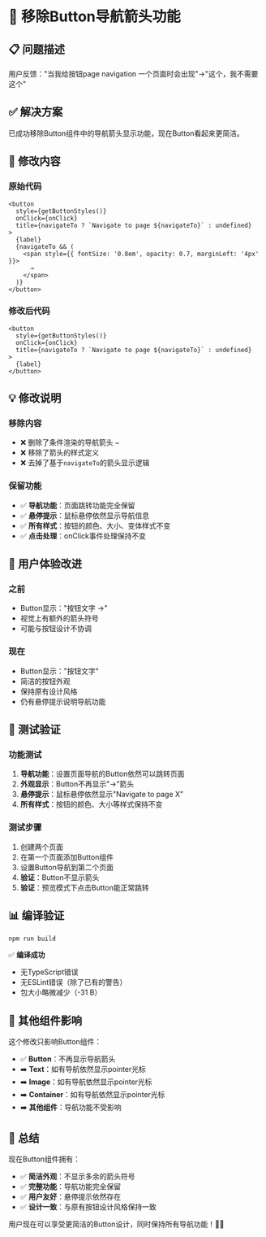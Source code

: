 # 🔄 移除Button导航箭头功能

## 📋 问题描述

用户反馈："当我给按钮page navigation 一个页面时会出现"->"这个，我不需要这个"

## ✅ 解决方案

已成功移除Button组件中的导航箭头显示功能，现在Button看起来更简洁。

## 🔧 修改内容

### 原始代码
```tsx
<button 
  style={getButtonStyles()}
  onClick={onClick}
  title={navigateTo ? `Navigate to page ${navigateTo}` : undefined}
>
  {label}
  {navigateTo && (
    <span style={{ fontSize: '0.8em', opacity: 0.7, marginLeft: '4px' }}>
      →
    </span>
  )}
</button>
```

### 修改后代码
```tsx
<button 
  style={getButtonStyles()}
  onClick={onClick}
  title={navigateTo ? `Navigate to page ${navigateTo}` : undefined}
>
  {label}
</button>
```

## 💡 修改说明

### 移除内容
- ❌ 删除了条件渲染的导航箭头 `→`
- ❌ 移除了箭头的样式定义
- ❌ 去掉了基于`navigateTo`的箭头显示逻辑

### 保留功能  
- ✅ **导航功能**：页面跳转功能完全保留
- ✅ **悬停提示**：鼠标悬停依然显示导航信息
- ✅ **所有样式**：按钮的颜色、大小、变体样式不变
- ✅ **点击处理**：onClick事件处理保持不变

## 🎨 用户体验改进

### 之前
- Button显示："按钮文字 →"
- 视觉上有额外的箭头符号
- 可能与按钮设计不协调

### 现在
- Button显示："按钮文字"
- 简洁的按钮外观
- 保持原有设计风格
- 仍有悬停提示说明导航功能

## 🧪 测试验证

### 功能测试
1. **导航功能**：设置页面导航的Button依然可以跳转页面
2. **外观显示**：Button不再显示"→"箭头
3. **悬停提示**：鼠标悬停依然显示"Navigate to page X"
4. **所有样式**：按钮的颜色、大小等样式保持不变

### 测试步骤
1. 创建两个页面
2. 在第一个页面添加Button组件
3. 设置Button导航到第二个页面
4. **验证**：Button不显示箭头
5. **验证**：预览模式下点击Button能正常跳转

## 📊 编译验证

```bash
npm run build
```

✅ **编译成功**
- 无TypeScript错误
- 无ESLint错误（除了已有的警告）
- 包大小略微减少（-31 B）

## 🌟 其他组件影响

这个修改只影响Button组件：

- ✅ **Button**：不再显示导航箭头
- ➡️ **Text**：如有导航依然显示pointer光标
- ➡️ **Image**：如有导航依然显示pointer光标  
- ➡️ **Container**：如有导航依然显示pointer光标
- ➡️ **其他组件**：导航功能不受影响

## 🎯 总结

现在Button组件拥有：
- ✅ **简洁外观**：不显示多余的箭头符号
- ✅ **完整功能**：导航功能完全保留
- ✅ **用户友好**：悬停提示依然存在
- ✅ **设计一致**：与原有按钮设计风格保持一致

用户现在可以享受更简洁的Button设计，同时保持所有导航功能！🚀✨ 